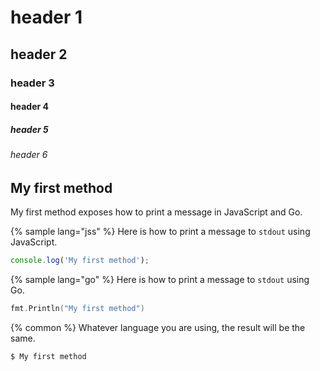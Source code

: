 # header 1
## header 2
### header 3
#### header 4
##### header 5
###### header 6



## My first method

My first method exposes how to print a message in JavaScript and Go.

{% sample lang="jss" %}
Here is how to print a message to `stdout` using JavaScript.

```js
console.log('My first method');
```

{% sample lang="go" %}
Here is how to print a message to `stdout` using Go.

```go
fmt.Println("My first method")
```

{% common %}
Whatever language you are using, the result will be the same.

```bash
$ My first method
```


